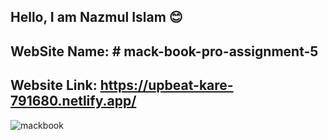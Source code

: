 ## Hello, I am Nazmul Islam 😊

## WebSite Name: # mack-book-pro-assignment-5 



## Website Link: https://upbeat-kare-791680.netlify.app/


![mackbook](https://user-images.githubusercontent.com/86622476/143244692-92cee0c4-c501-4f1c-adc7-1dc1f35f828a.png)




